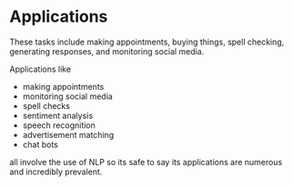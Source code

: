 # Applications

These tasks include making appointments, buying things, spell checking, generating responses, and monitoring social media.

Applications like

* making appointments
* monitoring social media
* spell checks
* sentiment analysis
* speech recognition
* advertisement matching
* chat bots

all involve the use of NLP so its safe to say its applications are numerous and incredibly prevalent.

